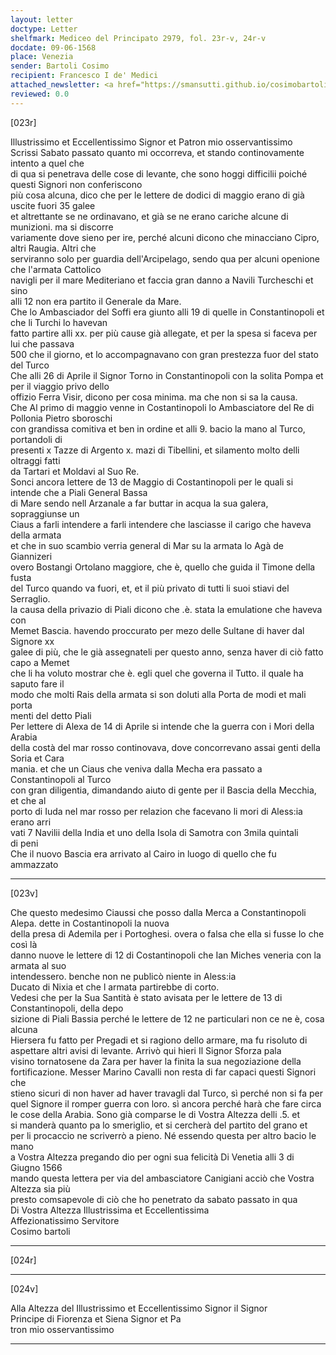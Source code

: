 ```yaml
---
layout: letter
doctype: Letter
shelfmark: Mediceo del Principato 2979, fol. 23r-v, 24r-v
docdate: 09-06-1568
place: Venezia
sender: Bartoli Cosimo
recipient: Francesco I de' Medici
attached_newsletter: <a href="https://smansutti.github.io/cosimobartoli/texts/3080_081/">3080_081</a>
reviewed: 0.0
---
```


[023r]  
  
  
Illustrissimo et Eccellentissimo Signor et Patron mio osservantissimo  
Scrissi Sabato passato quanto mi occorreva, et stando continovamente intento a quel che  
di qua si penetrava delle cose di levante, che sono hoggi difficilii poiché questi Signori non conferiscono  
più cosa alcuna, dico che per le lettere de dodici di maggio erano di già uscite fuori 35 galee  
et altrettante se ne ordinavano, et già se ne erano cariche alcune di munizioni. ma si discorre  
variamente dove sieno per ire, perché alcuni dicono che minacciano Cipro, altri Raugia. Altri che  
serviranno solo per guardia dell'Arcipelago, sendo qua per alcuni openione che l'armata Cattolico  
navigli per il mare Mediteriano et faccia gran danno a Navili Turcheschi et sino  
alli 12 non era partito il Generale da Mare.  
Che lo Ambasciador del Soffi era giunto alli 19 di quelle in Constantinopoli et che li Turchi lo havevan  
fatto partire alli xx. per più cause già allegate, et per la spesa si faceva per lui che passava  
500 che il giorno, et lo accompagnavano con gran prestezza fuor del stato del Turco  
Che alli 26 di Aprile il Signor Torno in Constantinopoli con la solita Pompa et per il viaggio privo dello  
offizio Ferra Visir, dicono per cosa minima. ma che non si sa la causa.  
Che Al primo di maggio venne in Costantinopoli lo Ambasciatore del Re di Pollonia Pietro sboroschi  
con grandissa comitiva et ben in ordine et alli 9. bacio la mano al Turco, portandoli di  
presenti x Tazze di Argento x. mazi di Tibellini, et silamento molto delli oltraggi fatti  
da Tartari et Moldavi al Suo Re.  
Sonci ancora lettere de 13 de Maggio di Costantinopoli per le quali si intende che a Piali General Bassa  
di Mare sendo nell Arzanale a far buttar in acqua la sua galera, sopraggiunse un  
Ciaus a farli intendere a farli intendere che lasciasse il carigo che haveva della armata  
et che in suo scambio verria general di Mar su la armata lo Agà de Giannizeri  
overo Bostangi Ortolano maggiore, che è, quello che guida il Timone della fusta  
del Turco quando va fuori, et, et il più privato di tutti li suoi stiavi del Serraglio.  
la causa della privazio di Piali dicono che .è. stata la emulatione che haveva con  
Memet Bascia. havendo proccurato per mezo delle Sultane di haver dal Signore xx  
galee di più, che le già assegnateli per questo anno, senza haver di ciò fatto capo a Memet  
che li ha voluto mostrar che è. egli quel che governa il Tutto. il quale ha saputo fare il  
modo che molti Rais della armata si son doluti alla Porta de modi et mali porta  
menti del detto Piali  
Per lettere di Alexa de 14 di Aprile si intende che la guerra con i Mori della Arabia  
della costà del mar rosso continovava, dove concorrevano assai genti della Soria et Cara  
mania. et che un Ciaus che veniva dalla Mecha era passato a Constantinopoli al Turco  
con gran diligentia, dimandando aiuto di gente per il Bascia della Mecchia, et che al  
porto di Iuda nel mar rosso per relazion che facevano li mori di Aless:ia erano arri  
vati 7 Navilii della India et uno della Isola di Samotra con 3mila quintali  
di peni  
Che il nuovo Bascia era arrivato al Cairo in luogo di quello che fu ammazzato  
  
---  

[023v]  
  
  
Che questo medesimo Ciaussi che posso dalla Merca a Constantinopoli Alepa. dette in Costantinopoli la nuova  
della presa di Ademila per i Portoghesi. overa o falsa che ella si fusse lo che così là  
danno nuove le lettere di 12 di Costantinopoli che Ian Miches veneria con la armata al suo  
intendessero. benche non ne publicò niente in Aless:ia  
Ducato di Nixia et che l armata partirebbe di corto.  
Vedesi che per la Sua Santità è stato avisata per le lettere de 13 di Constantinopoli, della depo  
sizione di Piali Bassia perché le lettere de 12 ne particulari non ce ne è, cosa alcuna  
Hiersera fu fatto per Pregadi et si ragiono dello armare, ma fu risoluto di  
aspettare altri avisi di levante. Arrivò qui hieri Il Signor Sforza pala  
visino tornatosene da Zara per haver la finita la sua negoziazione della  
fortificazione. Messer Marino Cavalli non resta di far capaci questi Signori che  
stieno sicuri di non haver ad haver travagli dal Turco, sì perché non si fa per  
quel Signore il romper guerra con loro. sì ancora perché harà che fare circa  
le cose della Arabia. Sono già comparse le di Vostra Altezza delli .5. et  
si manderà quanto pa lo smeriglio, et si cercherà del partito del grano et  
per li procaccio ne scriverrò a pieno. Né essendo questa per altro bacio le mano  
a Vostra Altezza pregando dio per ogni sua felicità Di Venetia alli 3 di Giugno 1566  
mando questa lettera per via del ambasciatore Canigiani acciò che Vostra Altezza sia più  
presto comsapevole di ciò che ho penetrato da sabato passato in qua  
Di Vostra Altezza Illustrissima et Eccellentissima  
Affezionatissimo Servitore  
Cosimo bartoli  
  
---  

[024r]  
  
  
  
---  

[024v]  
  
  
Alla Altezza del Illustrissimo et Eccellentissimo Signor il Signor  
Principe di Fiorenza et Siena Signor et Pa  
tron mio osservantissimo  
  
---  

